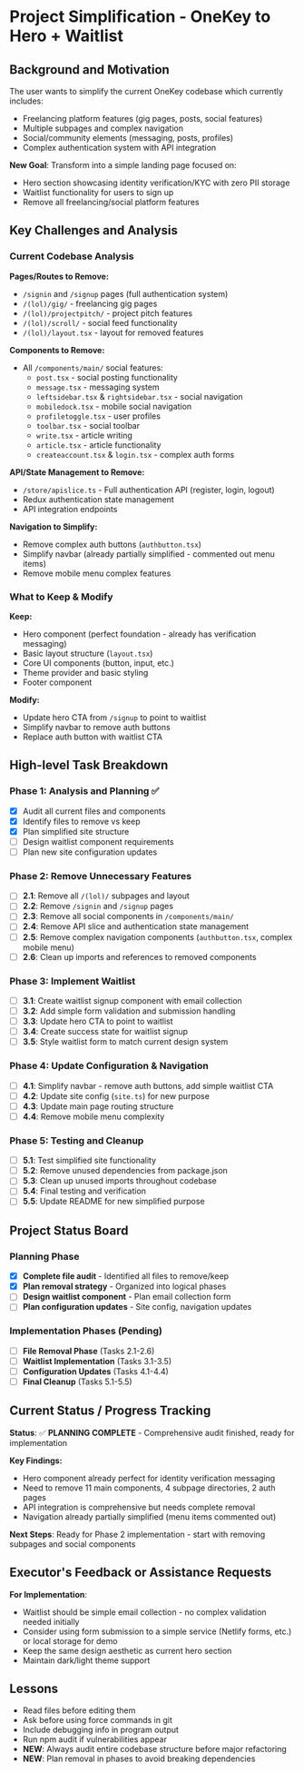 # Project Simplification - OneKey to Hero + Waitlist

## Background and Motivation

The user wants to simplify the current OneKey codebase which currently includes:
- Freelancing platform features (gig pages, posts, social features)
- Multiple subpages and complex navigation
- Social/community elements (messaging, posts, profiles)
- Complex authentication system with API integration

**New Goal**: Transform into a simple landing page focused on:
- Hero section showcasing identity verification/KYC with zero PII storage
- Waitlist functionality for users to sign up
- Remove all freelancing/social platform features

## Key Challenges and Analysis

### Current Codebase Analysis
**Pages/Routes to Remove:**
- `/signin` and `/signup` pages (full authentication system)
- `/(lol)/gig/` - freelancing gig pages
- `/(lol)/projectpitch/` - project pitch features  
- `/(lol)/scroll/` - social feed functionality
- `/(lol)/layout.tsx` - layout for removed features

**Components to Remove:**
- All `/components/main/` social features:
  - `post.tsx` - social posting functionality
  - `message.tsx` - messaging system
  - `leftsidebar.tsx` & `rightsidebar.tsx` - social navigation
  - `mobiledock.tsx` - mobile social navigation
  - `profiletoggle.tsx` - user profiles
  - `toolbar.tsx` - social toolbar
  - `write.tsx` - article writing
  - `article.tsx` - article functionality
  - `createaccount.tsx` & `login.tsx` - complex auth forms

**API/State Management to Remove:**
- `/store/apislice.ts` - Full authentication API (register, login, logout)
- Redux authentication state management
- API integration endpoints

**Navigation to Simplify:**
- Remove complex auth buttons (`authbutton.tsx`)
- Simplify navbar (already partially simplified - commented out menu items)
- Remove mobile menu complex features

### What to Keep & Modify
**Keep:**
- Hero component (perfect foundation - already has verification messaging)
- Basic layout structure (`layout.tsx`)
- Core UI components (button, input, etc.)
- Theme provider and basic styling
- Footer component

**Modify:**
- Update hero CTA from `/signup` to point to waitlist
- Simplify navbar to remove auth buttons
- Replace auth button with waitlist CTA

## High-level Task Breakdown

### Phase 1: Analysis and Planning ✅
- [x] Audit all current files and components  
- [x] Identify files to remove vs keep
- [x] Plan simplified site structure
- [ ] Design waitlist component requirements
- [ ] Plan new site configuration updates

### Phase 2: Remove Unnecessary Features  
- [ ] **2.1**: Remove all `/(lol)/` subpages and layout
- [ ] **2.2**: Remove `/signin` and `/signup` pages
- [ ] **2.3**: Remove all social components in `/components/main/`
- [ ] **2.4**: Remove API slice and authentication state management
- [ ] **2.5**: Remove complex navigation components (`authbutton.tsx`, complex mobile menu)
- [ ] **2.6**: Clean up imports and references to removed components

### Phase 3: Implement Waitlist
- [ ] **3.1**: Create waitlist signup component with email collection
- [ ] **3.2**: Add simple form validation and submission handling
- [ ] **3.3**: Update hero CTA to point to waitlist  
- [ ] **3.4**: Create success state for waitlist signup
- [ ] **3.5**: Style waitlist form to match current design system

### Phase 4: Update Configuration & Navigation
- [ ] **4.1**: Simplify navbar - remove auth buttons, add simple waitlist CTA
- [ ] **4.2**: Update site config (`site.ts`) for new purpose
- [ ] **4.3**: Update main page routing structure
- [ ] **4.4**: Remove mobile menu complexity

### Phase 5: Testing and Cleanup
- [ ] **5.1**: Test simplified site functionality
- [ ] **5.2**: Remove unused dependencies from package.json
- [ ] **5.3**: Clean up unused imports throughout codebase
- [ ] **5.4**: Final testing and verification
- [ ] **5.5**: Update README for new simplified purpose

## Project Status Board

### Planning Phase
- [x] **Complete file audit** - Identified all files to remove/keep
- [x] **Plan removal strategy** - Organized into logical phases
- [ ] **Design waitlist component** - Plan email collection form
- [ ] **Plan configuration updates** - Site config, navigation updates

### Implementation Phases (Pending)
- [ ] **File Removal Phase** (Tasks 2.1-2.6)
- [ ] **Waitlist Implementation** (Tasks 3.1-3.5)  
- [ ] **Configuration Updates** (Tasks 4.1-4.4)
- [ ] **Final Cleanup** (Tasks 5.1-5.5)

## Current Status / Progress Tracking

**Status**: ✅ **PLANNING COMPLETE** - Comprehensive audit finished, ready for implementation

**Key Findings:**
- Hero component already perfect for identity verification messaging
- Need to remove 11 main components, 4 subpage directories, 2 auth pages
- API integration is comprehensive but needs complete removal
- Navigation already partially simplified (menu items commented out)

**Next Steps**: Ready for Phase 2 implementation - start with removing subpages and social components

## Executor's Feedback or Assistance Requests

**For Implementation**: 
- Waitlist should be simple email collection - no complex validation needed initially
- Consider using form submission to a simple service (Netlify forms, etc.) or local storage for demo
- Keep the same design aesthetic as current hero section
- Maintain dark/light theme support

## Lessons

- Read files before editing them
- Ask before using force commands in git  
- Include debugging info in program output
- Run npm audit if vulnerabilities appear
- **NEW**: Always audit entire codebase structure before major refactoring
- **NEW**: Plan removal in phases to avoid breaking dependencies 